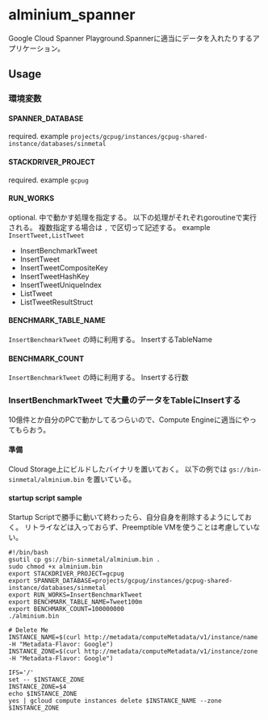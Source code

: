 # alminium_spanner

Google Cloud Spanner Playground.Spannerに適当にデータを入れたりするアプリケーション。

## Usage

### 環境変数

#### SPANNER_DATABASE

required.
example `projects/gcpug/instances/gcpug-shared-instance/databases/sinmetal`

#### STACKDRIVER_PROJECT

required.
example `gcpug`

#### RUN_WORKS

optional.
中で動かす処理を指定する。
以下の処理がそれぞれgoroutineで実行される。
複数指定する場合は `,` で区切って記述する。
example `InsertTweet,ListTweet`

* InsertBenchmarkTweet
* InsertTweet
* InsertTweetCompositeKey
* InsertTweetHashKey
* InsertTweetUniqueIndex
* ListTweet
* ListTweetResultStruct

#### BENCHMARK_TABLE_NAME

`InsertBenchmarkTweet` の時に利用する。
InsertするTableName

#### BENCHMARK_COUNT

`InsertBenchmarkTweet` の時に利用する。
Insertする行数

### InsertBenchmarkTweet で大量のデータをTableにInsertする

10億件とか自分のPCで動かしてるつらいので、Compute Engineに適当にやってもらおう。

#### 準備

Cloud Storage上にビルドしたバイナリを置いておく。
以下の例では `gs://bin-sinmetal/alminium.bin` を置いている。

#### startup script sample

Startup Scriptで勝手に動いて終わったら、自分自身を削除するようにしておく。
リトライなどは入っておらず、Preemptible VMを使うことは考慮していない。

```
#!/bin/bash
gsutil cp gs://bin-sinmetal/alminium.bin .
sudo chmod +x alminium.bin
export STACKDRIVER_PROJECT=gcpug
export SPANNER_DATABASE=projects/gcpug/instances/gcpug-shared-instance/databases/sinmetal
export RUN_WORKS=InsertBenchmarkTweet
export BENCHMARK_TABLE_NAME=Tweet100m
export BENCHMARK_COUNT=100000000
./alminium.bin

# Delete Me
INSTANCE_NAME=$(curl http://metadata/computeMetadata/v1/instance/name -H "Metadata-Flavor: Google")
INSTANCE_ZONE=$(curl http://metadata/computeMetadata/v1/instance/zone -H "Metadata-Flavor: Google")

IFS='/'
set -- $INSTANCE_ZONE
INSTANCE_ZONE=$4
echo $INSTANCE_ZONE
yes | gcloud compute instances delete $INSTANCE_NAME --zone $INSTANCE_ZONE
```